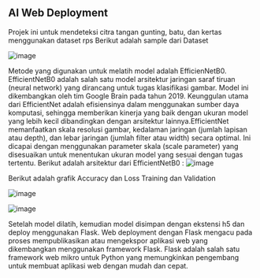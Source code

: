## AI Web Deployment

Projek ini untuk mendeteksi citra tangan gunting, batu, dan kertas menggunakan dataset rps
Berikut adalah sample dari Dataset

![image](https://github.com/noviaadelia/Web-Deployment/assets/71584786/99293d8d-1830-459c-b307-2ed07e504424)

Metode yang digunakan untuk melatih model adalah EfficienNetB0. EfficientNetB0 adalah salah satu model arsitektur jaringan saraf tiruan (neural network) yang dirancang untuk tugas klasifikasi gambar. Model ini dikembangkan oleh tim Google Brain pada tahun 2019. Keunggulan utama dari EfficientNet adalah efisiensinya dalam menggunakan sumber daya komputasi, sehingga memberikan kinerja yang baik dengan ukuran model yang lebih kecil dibandingkan dengan arsitektur lainnya.EfficientNet memanfaatkan skala resolusi gambar, kedalaman jaringan (jumlah lapisan atau depth), dan lebar jaringan (jumlah filter atau width) secara optimal. Ini dicapai dengan menggunakan parameter skala (scale parameter) yang disesuaikan untuk menentukan ukuran model yang sesuai dengan tugas tertentu. Berikut adalah arsitektur dari EfficientNetB0 :
![image](https://github.com/noviaadelia/Web-Deployment/assets/71584786/c2fe7b7e-e71d-4f89-a404-9187fc519022)

Berikut adalah grafik Accuracy dan Loss Training dan Validation

![image](https://github.com/noviaadelia/Web-Deployment/assets/71584786/48ff61c3-0abd-44fe-9877-f34aeb9669e6)

![image](https://github.com/noviaadelia/Web-Deployment/assets/71584786/1b5173ed-7dfc-4851-977b-623458f58325)

Setelah model dilatih, kemudian model disimpan dengan ekstensi h5 dan deploy menggunakan Flask. 
Web deployment dengan Flask mengacu pada proses mempublikasikan atau mengekspor aplikasi web yang dikembangkan menggunakan framework Flask. Flask adalah salah satu framework web mikro untuk Python yang memungkinkan pengembang untuk membuat aplikasi web dengan mudah dan cepat.
